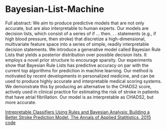 # Bayesian-List-Machine
Full abstract: We aim to produce predictive models that are not only accurate, but are
also interpretable to human experts. Our models are decision lists, which consist
of a series of if ... then. . . statements (e.g., if high blood pressure, then
stroke) that discretize a high-dimensional, multivariate feature space into a
series of simple, readily interpretable decision statements. We introduce a
generative model called Bayesian Rule Lists that yields a posterior distribution
over possible decision lists. It employs a novel prior structure to encourage
sparsity. Our experiments show that Bayesian Rule Lists has predictive
accuracy on par with the current top algorithms for prediction in machine
learning. Our method is motivated by recent developments in personalized
medicine, and can be used to produce highly accurate and interpretable medical
scoring systems. We demonstrate this by producing an alternative to the
CHADS2 score, actively used in clinical practice for estimating the risk of
stroke in patients that have atrial fibrillation. Our model is as interpretable as
CHADS2, but more accurate.

[Intrepretable Classifiers Using Rules and Bayesian Analysis: Building a Better Stroke Prediction Model, The Annals of Applied Statitistics, 2015](https://users.cs.duke.edu/~cynthia/docs/LethamRuMcMa15.pdf)
[code](https://users.cs.duke.edu/~cynthia/code.html)
